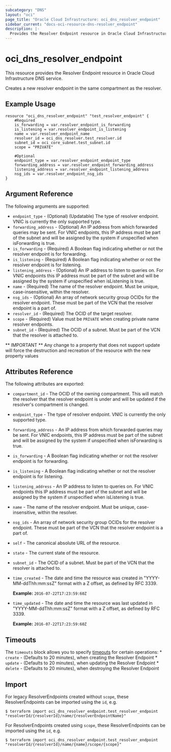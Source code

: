 ```yaml
---
subcategory: "DNS"
layout: "oci"
page_title: "Oracle Cloud Infrastructure: oci_dns_resolver_endpoint"
sidebar_current: "docs-oci-resource-dns-resolver_endpoint"
description: |-
  Provides the Resolver Endpoint resource in Oracle Cloud Infrastructure DNS service
---
```


# oci_dns_resolver_endpoint
This resource provides the Resolver Endpoint resource in Oracle Cloud Infrastructure DNS service.

Creates a new resolver endpoint in the same compartment as the resolver.


## Example Usage

```hcl
resource "oci_dns_resolver_endpoint" "test_resolver_endpoint" {
	#Required
	is_forwarding = var.resolver_endpoint_is_forwarding
	is_listening = var.resolver_endpoint_is_listening
	name = var.resolver_endpoint_name
	resolver_id = oci_dns_resolver.test_resolver.id
	subnet_id = oci_core_subnet.test_subnet.id
	scope = "PRIVATE"

	#Optional
	endpoint_type = var.resolver_endpoint_endpoint_type
	forwarding_address = var.resolver_endpoint_forwarding_address
	listening_address = var.resolver_endpoint_listening_address
	nsg_ids = var.resolver_endpoint_nsg_ids
}
```

## Argument Reference

The following arguments are supported:

* `endpoint_type` - (Optional) (Updatable) The type of resolver endpoint. VNIC is currently the only supported type. 
* `forwarding_address` - (Optional) An IP address from which forwarded queries may be sent. For VNIC endpoints, this IP address must be part of the subnet and will be assigned by the system if unspecified when isForwarding is true. 
* `is_forwarding` - (Required) A Boolean flag indicating whether or not the resolver endpoint is for forwarding. 
* `is_listening` - (Required) A Boolean flag indicating whether or not the resolver endpoint is for listening. 
* `listening_address` - (Optional) An IP address to listen to queries on. For VNIC endpoints this IP address must be part of the subnet and will be assigned by the system if unspecified when isListening is true. 
* `name` - (Required) The name of the resolver endpoint. Must be unique, case-insensitive, within the resolver. 
* `nsg_ids` - (Optional) An array of network security group OCIDs for the resolver endpoint. These must be part of the VCN that the resolver endpoint is a part of. 
* `resolver_id` - (Required) The OCID of the target resolver.
* `scope` - (Required) Value must be `PRIVATE` when creating private name resolver endpoints. 
* `subnet_id` - (Required) The OCID of a subnet. Must be part of the VCN that the resolver is attached to.


** IMPORTANT **
Any change to a property that does not support update will force the destruction and recreation of the resource with the new property values

## Attributes Reference

The following attributes are exported:

* `compartment_id` - The OCID of the owning compartment. This will match the resolver that the resolver endpoint is under and will be updated if the resolver's compartment is changed. 
* `endpoint_type` - The type of resolver endpoint. VNIC is currently the only supported type. 
* `forwarding_address` - An IP address from which forwarded queries may be sent. For VNIC endpoints, this IP address must be part of the subnet and will be assigned by the system if unspecified when isForwarding is true. 
* `is_forwarding` - A Boolean flag indicating whether or not the resolver endpoint is for forwarding. 
* `is_listening` - A Boolean flag indicating whether or not the resolver endpoint is for listening. 
* `listening_address` - An IP address to listen to queries on. For VNIC endpoints this IP address must be part of the subnet and will be assigned by the system if unspecified when isListening is true. 
* `name` - The name of the resolver endpoint. Must be unique, case-insensitive, within the resolver. 
* `nsg_ids` - An array of network security group OCIDs for the resolver endpoint. These must be part of the VCN that the resolver endpoint is a part of. 
* `self` - The canonical absolute URL of the resource.
* `state` - The current state of the resource.
* `subnet_id` - The OCID of a subnet. Must be part of the VCN that the resolver is attached to.
* `time_created` - The date and time the resource was created in "YYYY-MM-ddThh:mm:ssZ" format with a Z offset, as defined by RFC 3339.

	**Example:** `2016-07-22T17:23:59:60Z` 
* `time_updated` - The date and time the resource was last updated in "YYYY-MM-ddThh:mm:ssZ" format with a Z offset, as defined by RFC 3339.

	**Example:** `2016-07-22T17:23:59:60Z` 

## Timeouts

The `timeouts` block allows you to specify [timeouts](https://registry.terraform.io/providers/oracle/oci/latest/docs/guides/changing_timeouts) for certain operations:
	* `create` - (Defaults to 20 minutes), when creating the Resolver Endpoint
	* `update` - (Defaults to 20 minutes), when updating the Resolver Endpoint
	* `delete` - (Defaults to 20 minutes), when destroying the Resolver Endpoint


## Import

For legacy ResolverEndpoints created without `scope`, these ResolverEndpoints can be imported using the `id`, e.g.

```
$ terraform import oci_dns_resolver_endpoint.test_resolver_endpoint "resolverId/{resolverId}/name/{resolverEndpointName}" 
```

For ResolverEndpoints created using `scope`, these ResolverEndpoints can be imported using the `id`, e.g.

```
$ terraform import oci_dns_resolver_endpoint.test_resolver_endpoint "resolverId/{resolverId}/name/{name}/scope/{scope}"
```

